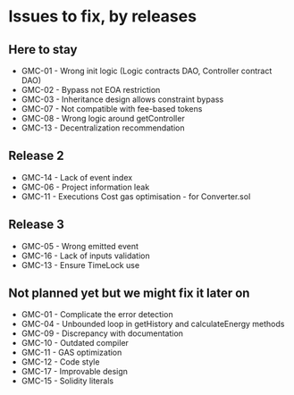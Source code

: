 # Issues to fix, by releases

## Here to stay

- GMC-01 - Wrong init logic (Logic contracts DAO, Controller contract DAO)
- GMC-02 - Bypass not EOA restriction
- GMC-03 - Inheritance design allows constraint bypass
- GMC-07 - Not compatible with fee-based tokens
- GMC-08 - Wrong logic around getController
- GMC-13 - Decentralization recommendation

## Release 2

- GMC-14 - Lack of event index
- GMC-06 - Project information leak
- GMC-11 - Executions Cost gas optimisation - for Converter.sol

## Release 3

- GMC-05 - Wrong emitted event
- GMC-16 - Lack of inputs validation
- GMC-13 - Ensure TimeLock use

## Not planned yet but we might fix it later on

- GMC-01 - Complicate the error detection
- GMC-04 - Unbounded loop in getHistory and calculateEnergy methods
- GMC-09 - Discrepancy with documentation
- GMC-10 - Outdated compiler
- GMC-11 - GAS optimization
- GMC-12 - Code style
- GMC-17 - Improvable design
- GMC-15 - Solidity literals
